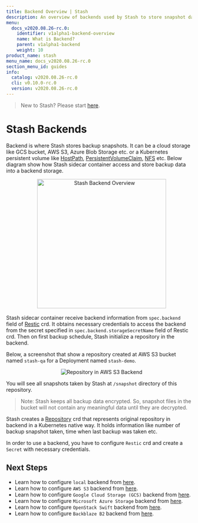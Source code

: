 ```yaml
---
title: Backend Overview | Stash
description: An overview of backends used by Stash to store snapshot data.
menu:
  docs_v2020.08.26-rc.0:
    identifier: v1alpha1-backend-overview
    name: What is Backend?
    parent: v1alpha1-backend
    weight: 10
product_name: stash
menu_name: docs_v2020.08.26-rc.0
section_menu_id: guides
info:
  catalog: v2020.08.26-rc.0
  cli: v0.10.0-rc.0
  version: v2020.08.26-rc.0
---
```


> New to Stash? Please start [here](/docs/v2020.08.26-rc.0/concepts/README).

# Stash Backends

Backend is where Stash stores backup snapshots. It can be a cloud storage like GCS bucket, AWS S3, Azure Blob Storage etc. or a Kubernetes persistent volume like [HostPath](https://kubernetes.io/docs/concepts/storage/volumes/#hostpath), [PersistentVolumeClaim](https://kubernetes.io/docs/concepts/storage/volumes/#persistentvolumeclaim), [NFS](https://kubernetes.io/docs/concepts/storage/volumes/#nfs) etc. Below diagram show how Stash sidecar container access and store backup data into a backend storage.

<p align="center">
  <img alt="Stash Backend Overview" height="350px", src="/docs/v2020.08.26-rc.0/images/guides/latest/backends/backend_overview.svg">
</p>

Stash sidecar container receive backend information from `spec.backend` field of [Restic](/docs/v2020.08.26-rc.0/concepts/crds/v1alpha1/restic) crd. It obtains necessary credentials to access the backend from the secret specified in `spec.backend.storageSecretName` field of Restic crd. Then on first backup schedule, Stash initialize a repository in the backend.

Below, a screenshot that show a repository created at AWS S3 bucket named `stash-qa` for a Deployment named `stash-demo`.

<p align="center">
  <img alt="Repository in AWS S3 Backend", src="/docs/v2020.08.26-rc.0/images/guides/latest/backends/s3_repository.png">
</p>

You will see all snapshots taken by Stash at `/snapshot` directory of this repository.

> Note: Stash keeps all backup data encrypted. So, snapshot files in the bucket will not contain any meaningful data until they are decrypted.

Stash creates a [Repository](/docs/v2020.08.26-rc.0/concepts/crds/repository) crd that represents original repository in backend in a Kubernetes native way. It holds information like number of backup snapshot taken, time when last backup was taken etc.

In order to use a backend, you have to configure `Restic` crd and create a `Secret` with necessary credentials.

## Next Steps

- Learn how to configure `local` backend from [here](/docs/v2020.08.26-rc.0/guides/v1alpha1/backends/local).
- Learn how to configure `AWS S3` backend from [here](/docs/v2020.08.26-rc.0/guides/v1alpha1/backends/s3).
- Learn how to configure `Google Cloud Storage (GCS)` backend from [here](/docs/v2020.08.26-rc.0/guides/v1alpha1/backends/gcs).
- Learn how to configure `Microsoft Azure Storage` backend from [here](/docs/v2020.08.26-rc.0/guides/v1alpha1/backends/azure).
- Learn how to configure `OpenStack Swift` backend from [here](/docs/v2020.08.26-rc.0/guides/v1alpha1/backends/swift).
- Learn how to configure `Backblaze B2` backend from [here](/docs/v2020.08.26-rc.0/guides/v1alpha1/backends/b2).
